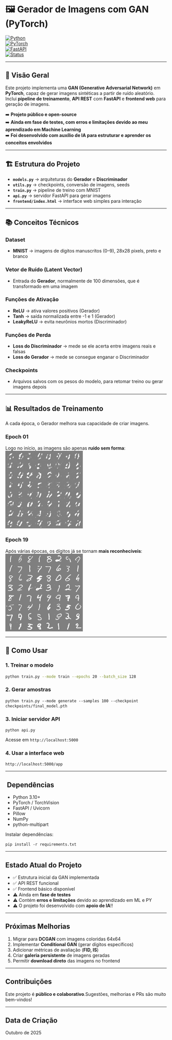 # 🖼️ Gerador de Imagens com GAN (PyTorch)

[![Python](https://img.shields.io/badge/Python-3.10+-blue.svg)](https://www.python.org/)  
[![PyTorch](https://img.shields.io/badge/PyTorch-2.0-red.svg)](https://pytorch.org/)  
[![FastAPI](https://img.shields.io/badge/FastAPI-0.115-green.svg)](https://fastapi.tiangolo.com/)  
[![Status](https://img.shields.io/badge/Status-Em%20Teste-yellow.svg)]()

---

## 📌 Visão Geral
Este projeto implementa uma **GAN (Generative Adversarial Network)** em **PyTorch**, capaz de gerar imagens sintéticas a partir de ruído aleatório.  
Inclui **pipeline de treinamento**, **API REST** com **FastAPI** e **frontend web** para geração de imagens.  

➡️ **Projeto público e open-source**  
➡️ **Ainda em fase de testes, com erros e limitações devido ao meu aprendizado em Machine Learning**  
➡️ **Foi desenvolvido com auxílio de IA para estruturar e aprender os conceitos envolvidos**  

---

## 🏗️ Estrutura do Projeto
- **`models.py`** → arquiteturas do **Gerador** e **Discriminador**  
- **`utils.py`** → checkpoints, conversão de imagens, seeds  
- **`train.py`** → pipeline de treino com MNIST  
- **`api.py`** → servidor FastAPI para gerar imagens  
- **`frontend/index.html`** → interface web simples para interação  

---

## 📚 Conceitos Técnicos

### Dataset
- **MNIST** → imagens de dígitos manuscritos (0–9), 28x28 pixels, preto e branco  

### Vetor de Ruído (Latent Vector)
- Entrada do **Gerador**, normalmente de 100 dimensões, que é transformado em uma imagem  

### Funções de Ativação
- **ReLU** → ativa valores positivos (Gerador)  
- **Tanh** → saída normalizada entre -1 e 1 (Gerador)  
- **LeakyReLU** → evita neurônios mortos (Discriminador)  

### Funções de Perda
- **Loss do Discriminador** → mede se ele acerta entre imagens reais e falsas  
- **Loss do Gerador** → mede se consegue enganar o Discriminador  

### Checkpoints
- Arquivos salvos com os pesos do modelo, para retomar treino ou gerar imagens depois  

---

## 📊 Resultados de Treinamento

A cada época, o Gerador melhora sua capacidade de criar imagens.  

### Epoch 01
Logo no início, as imagens são apenas **ruído sem forma**:  
![Treinamento Época 01](outputs/training/epoch_001_batch_0100.png)  

### Epoch 19
Após várias épocas, os dígitos já se tornam **mais reconhecíveis**:  
![Treinamento Época 19](outputs/training/epoch_019_batch_0100.png)  

---

## 🚀 Como Usar

### 1. Treinar o modelo
```bash
python train.py --mode train --epochs 20 --batch_size 128
```

### 2. Gerar amostras

```shellscript
python train.py --mode generate --samples 100 --checkpoint checkpoints/final_model.pth
```

### 3. Iniciar servidor API

```shellscript
python api.py
```

Acesse em `http://localhost:5000`

### 4. Usar a interface web

```plaintext
http://localhost:5000/app
```

---

## ️ Dependências

- Python 3.10+
- PyTorch / TorchVision
- FastAPI / Uvicorn
- Pillow
- NumPy
- python-multipart


Instalar dependências:

```shellscript
pip install -r requirements.txt
```

---

## Estado Atual do Projeto

- ✅ Estrutura inicial da GAN implementada
- ✅ API REST funcional
- ✅ Frontend básico disponível
- ⚠️ Ainda em **fase de testes**
- ⚠️ Contém **erros e limitações** devido ao aprendizado em ML e PY
- ⚠️ O projeto foi desenvolvido com **apoio de IA**!!


---

## Próximas Melhorias

1. Migrar para **DCGAN** com imagens coloridas 64x64
2. Implementar **Conditional GAN** (gerar dígitos específicos)
3. Adicionar métricas de avaliação (**FID, IS**)
4. Criar **galeria persistente** de imagens geradas
5. Permitir **download direto** das imagens no frontend


---

## Contribuições

Este projeto é **público e colaborativo**.Sugestões, melhorias e PRs são muito bem-vindos!

---

## Data de Criação

Outubro de 2025
